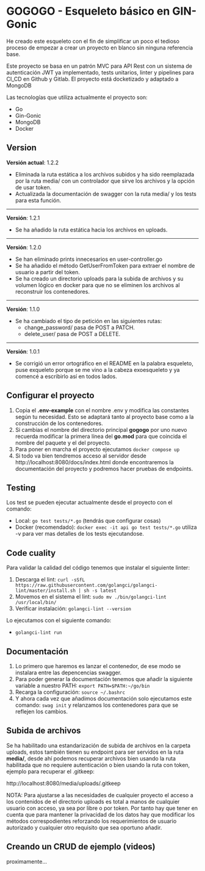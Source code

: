 # GOGOGO - Esqueleto básico en GIN-Gonic

He creado este esqueleto con el fin de simplificar un poco el tedioso proceso de empezar a crear un proyecto en blanco sin ninguna referencia base. 

Este proyecto se basa en un patrón MVC para API Rest con un sistema de autenticación JWT ya implementado, tests unitarios, linter y pipelines para CI_CD en Github y Gitlab. El proyecto está docketizado y adaptado a MongoDB

Las tecnologías que utiliza actualmente el proyecto son:

- Go
- Gin-Gonic
- MongoDB
- Docker

## Version

**Versión actual**: 1.2.2

* Eliminada la ruta estática a los archivos subidos y ha sido reemplazada por la ruta media/ con un controlador que sirve los archivos y la opción de usar token.
* Actualizada la documentación de swagger con la ruta media/ y los tests para esta función.

---

**Versión**: 1.2.1

* Se ha añadido la ruta estática hacia los archivos en uploads.

---

**Versión**: 1.2.0

* Se han eliminado prints innecesarios en user-controller.go
* Se ha añadido el método GetUserFromToken para extraer el nombre de usuario a partir del token.
* Se ha creado un directorio uploads para la subida de archivos y su volumen lógico en docker para que no se eliminen los archivos al reconstruir los contenedores.

---

**Versión**: 1.1.0

* Se ha cambiado el tipo de petición en las siguientes rutas:
    - change_password/ pasa de POST a PATCH.
    - delete_user/ pasa de POST a DELETE.

---

**Versión**: 1.0.1

* Se corrigió un error ortográfico en el README en la palabra esqueleto, puse exqueleto porque se me vino a la cabeza exoesqueleto y ya comencé a escribirlo así en todos lados.

## Configurar el proyecto

1. Copia el **.env-example** con el nombre .env y modifica las constantes según tu necesidad. Esto se adaptará tanto al proyecto base como a la construcción de los contenedores.
2. Si cambias el nombre del directorio principal **gogogo** por uno nuevo recuerda modificar la primera línea del **go.mod** para que coincida el nombre del paquete y el del proyecto.
3. Para poner en marcha el proyecto ejecutamos ``docker compose up``
4. Si todo va bien tendremos acceso al servidor desde http://localhost:8080/docs/index.html donde encontraremos la documentación del proyecto y podremos hacer pruebas de endpoints.

## Testing

Los test se pueden ejecutar actualmente desde el proyecto con el comando:

- Local: ``go test tests/*.go`` (tendrás que configurar cosas)
- Docker (recomendado): ``docker exec -it api go test tests/*.go`` utiliza -v para ver mas detalles de los tests ejecutandose.

## Code cuality

Para validar la calidad del código tenemos que instalar el siguiente linter:

1. Descarga el lint: ``curl -sSfL https://raw.githubusercontent.com/golangci/golangci-lint/master/install.sh | sh -s latest``
2. Movemos en el sistema el lint: ``sudo mv ./bin/golangci-lint /usr/local/bin/``
3. Verificar instalación: ``golangci-lint --version``


Lo ejecutamos con el siguiente comando:

- `golangci-lint run`

## Documentación

1. Lo primero que haremos es lanzar el contenedor, de ese modo se instalara entre las depencencias swagger.
2. Para poder generar la documentación tenemos que añadir la siguiente variable a nuestro PATH: ``export PATH=$PATH:~/go/bin``
3. Recarga la configuración: ``source ~/.bashrc``
4. Y ahora cada vez que añadimos documentación solo ejecutamos este comando: ``swag init`` y relanzamos los contenedores para que se reflejen los cambios.

## Subida de archivos

Se ha habilitado una estandarización de subida de archivos en la carpeta uploads, estos también tienen su endpoint para ser servidos en la ruta **media/**, desde ahí podemos recuperar archivos bien usando la ruta habilitada que no requiere autenticación o bien usando la ruta con token, ejemplo para recuperar el .gitkeep:

http://localhost:8080/media/uploads/.gitkeep

NOTA: Para ajustarse a las necesidades de cualquier proyecto el acceso a los contenidos de el directorio uploads es total a manos de cualquier usuario con acceso, ya sea por libre o por token. Por tanto hay que tener en cuenta que para mantener la privacidad de los datos hay que modificar los métodos correspodientes reforzando los requerimientos de usuario autorizado y cualquier otro requisito que sea oportuno añadir.

## Creando un CRUD de ejemplo (videos)

proximamente...